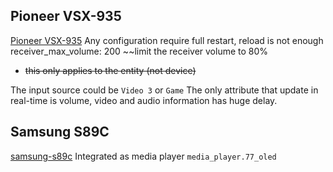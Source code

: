 ## Pioneer VSX-935
[Pioneer VSX-935](../../hometheater/Pioneer%20VSX-935.md)
Any configuration require full restart, reload is not enough
receiver_max_volume: 200
~~limit the receiver volume to 80%
- ~~this only applies to the entity (not device)~~

The input source could be `Video 3` or `Game`
The only attribute that update in real-time is volume, video and audio information has huge delay.
## Samsung S89C
[samsung-s89c](../../hometheater/samsung-s89c.md)
Integrated as media player `media_player.77_oled`